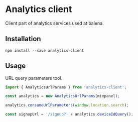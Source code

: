 Analytics client
================

Client part of analytics services used at balena.

## Installation

```
npm install --save analytics-client
```

## Usage

URL query parameters tool.

```typescript
import { AnalyticsUrlParams } from 'analytics-client';

const analytics = new AnalyticsUrlParams(mixpanel);

analytics.consumeUrlParameters(window.location.search);

const signupUrl = '/signup?' + analytics.deviceIdQuery();
```
